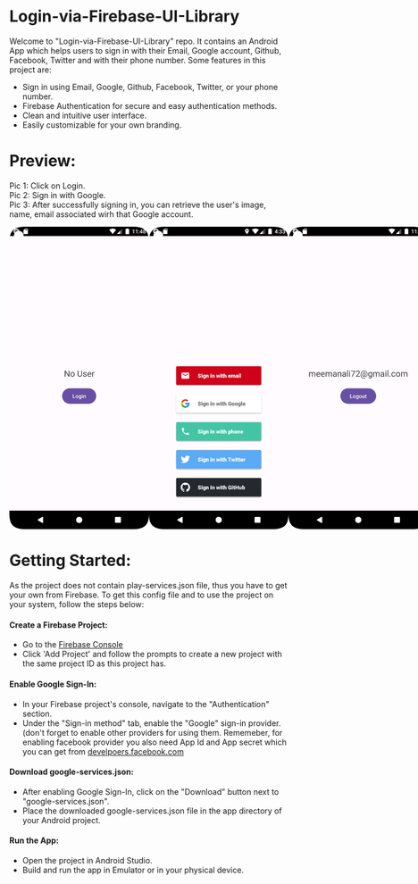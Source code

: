 # Login-via-Firebase-UI-Library
Welcome to "Login-via-Firebase-UI-Library" repo. It contains an Android App which helps users to sign in with their Email, Google account, Github, Facebook, Twitter and with their phone number. Some features in this project are:

* Sign in using Email, Google, Github, Facebook, Twitter, or your phone number.
* Firebase Authentication for secure and easy authentication methods.
* Clean and intuitive user interface.
* Easily customizable for your own branding.

# Preview:
Pic 1: Click on Login.<br>
Pic 2: Sign in with Google.<br>
Pic 3: After successfully signing in, you can retrieve the user's image, name, email associated wirh that Google account.<br>

<div style="display: flex; justify-content: space-between; margin: 10;">
    <img src="https://github.com/meemanali/Login-via-Firebase-UI-Library/blob/master/Login-via-Firebase-UI-Library%201.png" alt="Main Screen" width="250" title="Main Screen">
    <img src="https://github.com/meemanali/Login-via-Firebase-UI-Library/blob/master/Login-via-Firebase-UI-Library%202.png" alt="Sign in Screen" width="250" title="Sign in Screen">
    <img src="https://github.com/meemanali/Login-via-Firebase-UI-Library/blob/master/Login-via-Firebase-UI-Library%203.png" alt="Main Screen After Signing In" width="250" title="Main Screen After Signing In">
</div>

# Getting Started:
As the project does not contain play-services.json file, thus you have to get your own from Firebase. To get this config file and to use the project on your system, follow the steps below:

<h4>Create a Firebase Project:</h4>

* Go to the [Firebase Console](https://firebase.google.com/)
* Click 'Add Project' and follow the prompts to create a new project with the same project ID as this project has.

<h4>Enable Google Sign-In:</h4>

* In your Firebase project's console, navigate to the "Authentication" section.
* Under the "Sign-in method" tab, enable the "Google" sign-in provider. (don't forget to enable other providers for using them. Rememeber, for enabling facebook provider you also need App Id and App secret which you can get from [develpoers.facebook.com](https://develpoers.facebook.com/)

<h4>Download google-services.json:</h4>

* After enabling Google Sign-In, click on the "Download" button next to "google-services.json".
* Place the downloaded google-services.json file in the app directory of your Android project.

<h4>Run the App:</h4>

* Open the project in Android Studio.
* Build and run the app in Emulator or in your physical device.
